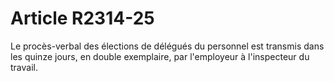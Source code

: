 # Article R2314-25

  
Le procès-verbal des élections de délégués du personnel est transmis dans les quinze jours, en double exemplaire, par l'employeur à l'inspecteur du travail.
